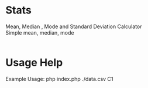 # Stats
Mean, Median , Mode and Standard Deviation Calculator<br/>
Simple mean, median, mode <br/> <br/>
# Usage Help <br/>
Example Usage: php  index.php ./data.csv C1

